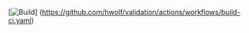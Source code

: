 [![Build](https://github.com/hwolf/validation/actions/workflows/build-ci.yaml/badge.svg?branch=master)]
(https://github.com/hwolf/validation/actions/workflows/build-ci.yaml)
